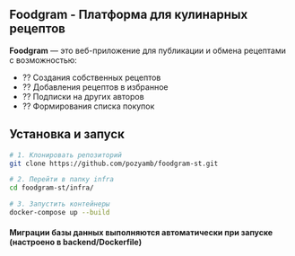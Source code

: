 ## Foodgram - Платформа для кулинарных рецептов

**Foodgram** — это веб-приложение для публикации и обмена рецептами с возможностью:
- ?? Создания собственных рецептов
- ?? Добавления рецептов в избранное
- ?? Подписки на других авторов
- ?? Формирования списка покупок

## Установка и запуск

```bash
# 1. Клонировать репозиторий
git clone https://github.com/pozyamb/foodgram-st.git

# 2. Перейти в папку infra
cd foodgram-st/infra/

# 3. Запустить контейнеры
docker-compose up --build
```
#### Миграции базы данных выполняются автоматически при запуске (настроено в backend/Dockerfile)